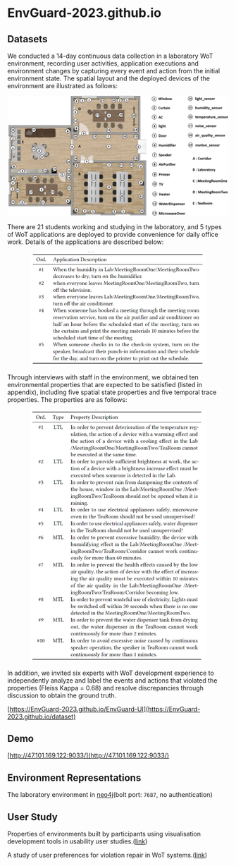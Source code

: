 # EnvGuard-2023.github.io


## Datasets

We conducted a 14-day continuous data collection in a laboratory WoT environment, recording user activities, application executions and environment changes by capturing every event and action from the initial environment state. The spatial layout and the deployed devices of the environment are illustrated as follows:

<div align=center><img width="500" src="https://github.com/EnvGuard-2023/EnvGuard-2023.github.io/blob/master/images/layout.png"/></div>
<!-- <img src="https://github.com/EnvGuard-2023/EnvGuard-2023.github.io/blob/master/images/layout.png" width="500px"> -->
<!-- ![layout](https://github.com/EnvGuard-2023/EnvGuard-2023.github.io/blob/master/images/layout.png) -->

There are 21 students working and studying in the laboratory, and 5 types of WoT applications are deployed to provide convenience for daily office work. Details of the applications are described below:

<div align=center><img width="400" src="https://github.com/EnvGuard-2023/EnvGuard-2023.github.io/blob/master/images/application.png"/></div>
<!-- <img src="https://github.com/EnvGuard-2023/EnvGuard-2023.github.io/blob/master/images/application.png" width="400px"> -->
<!-- ![application](https://github.com/EnvGuard-2023/EnvGuard-2023.github.io/blob/master/images/application.png) -->

Through interviews with staff in the environment, we obtained ten environmental properties that are expected to be satisfied (listed in appendix), including five spatial state properties and five temporal trace properties. The properties are as follows:

<div align=center><img width="400" src="https://github.com/EnvGuard-2023/EnvGuard-2023.github.io/blob/master/images/propertys.png"/></div>
<!-- <img src="https://github.com/EnvGuard-2023/EnvGuard-2023.github.io/blob/master/images/propertys.png" width="400px"> -->
<!-- ![propertys](https://github.com/EnvGuard-2023/EnvGuard-2023.github.io/blob/master/images/propertys.png) -->

In addition, we invited six experts with WoT development experience to independently analyze and label the events and actions that violated the properties (Fleiss Kappa = 0.68) and resolve discrepancies through discussion to obtain the ground truth.

[https://EnvGuard-2023.github.io/EnvGuard-UI](https://EnvGuard-2023.github.io/dataset)

## Demo
[http://47.101.169.122:9033/](http://47.101.169.122:9033/)

## Environment Representations

The laboratory environment in [neo4j](http://1.117.166.48:7474/browser/)(bolt port: `7687`, no authentication)

## User Study

Properties of environments built by participants using visualisation development tools in usability user studies.([link](https://github.com/EnvGuard-2023/EnvGuard-2023.github.io/blob/master/user-study/user_study.json))

A study of user preferences for violation repair in WoT systems.([link](https://github.com/EnvGuard-2023/EnvGuard-2023.github.io/blob/master/user-study/survey.docx))
